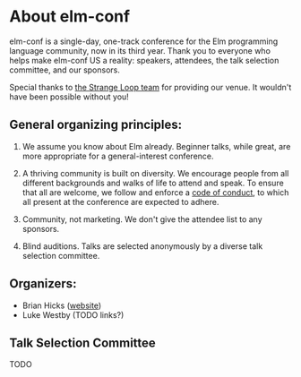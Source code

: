 # About elm-conf

elm-conf is a single-day, one-track conference for the Elm programming language community, now in its third year.
Thank you to everyone who helps make elm-conf US a reality: speakers, attendees, the talk selection committee, and our sponsors.

Special thanks to [the Strange Loop team](http://www.thestrangeloop.com) for providing our venue.
It wouldn't have been possible without you!

## General organizing principles:

1. We assume you know about Elm already.
   Beginner talks, while great, are more appropriate for a general-interest conference.

2. A thriving community is built on diversity.
   We encourage people from all different backgrounds and walks of life to attend and speak.
   To ensure that all are welcome, we follow and enforce a [code of conduct](http://thestrangeloop.com/policies.html), to which all present at the conference are expected to adhere.

3. Community, not marketing.
   We don't give the attendee list to any sponsors.

4. Blind auditions.
   Talks are selected anonymously by a diverse talk selection committee.

## Organizers:

- Brian Hicks ([website](https://www.brianthicks.com))
- Luke Westby (TODO links?)

## Talk Selection Committee

TODO
